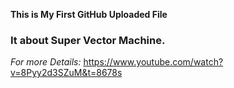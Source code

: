 **This is My First GitHub Uploaded File**
### It about Super Vector Machine.
_For more Details:_  https://www.youtube.com/watch?v=8Pyy2d3SZuM&t=8678s
